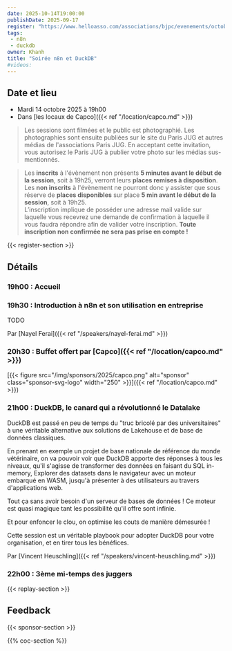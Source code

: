 ```yaml
---
date: 2025-10-14T19:00:00
publishDate: 2025-09-17
register: "https://www.helloasso.com/associations/bjpc/evenements/octobre-2025"
tags:
 - n8n
 - duckdb
owner: Khanh
title: "Soirée n8n et DuckDB"
#videos:
---
```


## Date et lieu

* Mardi 14 octobre 2025 à 19h00
* Dans [les locaux de Capco]({{< ref "/location/capco.md" >}})

> Les sessions sont filmées et le public est photographié.
Les photographies sont ensuite publiées sur le site du Paris JUG et autres médias de l'associations Paris JUG.
En acceptant cette invitation, vous autorisez le Paris JUG à publier votre photo sur les médias sus-mentionnés.

> Les **inscrits** à l'évènement non présents **5 minutes avant le début de la session**, soit à 19h25, verront leurs **places remises à disposition**.  
Les **non inscrits** à l'évènement ne pourront donc y assister que sous réserve de **places disponibles** sur place **5 min avant le début de la session**, soit à 19h25.  
L’inscription implique de posséder une adresse mail valide sur laquelle vous recevrez une demande de confirmation à laquelle il vous faudra répondre afin de valider votre inscription.
**Toute inscription non confirmée ne sera pas prise en compte !**

{{< register-section >}}

## Détails

### 19h00 : Accueil

### 19h30 : Introduction à n8n et son utilisation en entreprise

TODO

Par [Nayel Ferai]({{< ref "/speakers/nayel-ferai.md" >}})

### 20h30 : Buffet offert par [Capco]({{< ref "/location/capco.md" >}})

[{{< figure src="/img/sponsors/2025/capco.png" alt="sponsor" class="sponsor-svg-logo" width="250" >}}]({{< ref "/location/capco.md" >}}) 

### 21h00 : DuckDB, le canard qui a révolutionné le Datalake

DuckDB est passé en peu de temps du "truc bricolé par des universitaires" à une véritable alternative aux solutions de Lakehouse et de base de données classiques.

En prenant en exemple un projet de base nationale de référence du monde vétérinaire, on va pouvoir voir que DuckDB apporte des réponses à tous les niveaux, qu'il s'agisse de transformer des données en faisant du SQL in-memory, Explorer des datasets dans le navigateur avec un moteur embarqué en WASM, jusqu'à présenter à des utilisateurs au travers d'applications web.

Tout ça sans avoir besoin d'un serveur de bases de données ! Ce moteur est quasi magique tant les possibilité qu'il offre sont infinie.

Et pour enfoncer le clou, on optimise les couts de manière démesurée !

Cette session est un véritable playbook pour adopter DuckDB pour votre organisation, et en tirer tous les bénéfices.

Par [Vincent Heuschling]({{< ref "/speakers/vincent-heuschling.md" >}})

### 22h00 : 3ème mi-temps des juggers

{{< replay-section >}}

## Feedback

{{< sponsor-section >}}

{{% coc-section %}}
